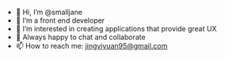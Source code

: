 - 👋 Hi, I’m @smalljane
- 🌱 I’m a front end developer
- 👀 I’m interested in creating applications that provide great UX
- 💞️ Always happy to chat and collaborate
- 📫 How to reach me: jingyiyuan95@gmail.com

<!---
smalljane/smalljane is a ✨ special ✨ repository because its `README.md` (this file) appears on your GitHub profile.
You can click the Preview link to take a look at your changes.
--->
